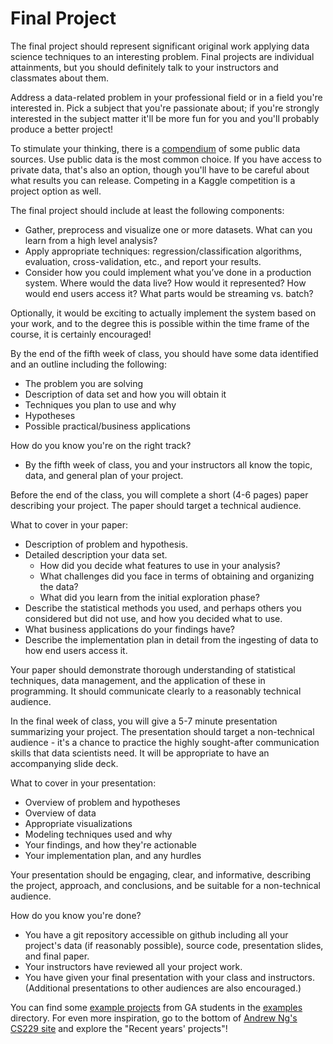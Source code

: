 # Final Project

The final project should represent significant original work applying data science techniques to an interesting problem. Final projects are individual attainments, but you should definitely talk to your instructors and classmates about them.

Address a data­-related problem in your professional field or in a field you're interested in. Pick a subject that you're passionate about; if you're strongly interested in the subject matter it'll be more fun for you and you'll probably produce a better project!

To stimulate your thinking, there is a [compendium](data_sources.md) of some public data sources. Use public data is the most common choice. If you have access to private data, that's also an option, though you'll have to be careful about what results you can release. Competing in a Kaggle competition is a project option as well.

The final project should include at least the following components:

 * Gather, preprocess and visualize one or more datasets. What can you learn from a high­ level analysis?
 * Apply appropriate techniques: regression/classification algorithms, evaluation, cross-­validation, etc., and report your results.
 * Consider how you could implement what you’ve done in a production system. Where would the data live? How would it represented? How would end ­users access it? What parts would be streaming vs. batch?

Optionally, it would be exciting to actually implement the system based on your work, and to the degree this is possible within the time frame of the course, it is certainly encouraged!

By the end of the fifth week of class, you should have some data identified and an outline including the following:

 * The problem you are solving
 * Description of data set and how you will obtain it
 * Techniques you plan to use and why
 * Hypotheses
 * Possible practical/business applications

How do you know you're on the right track?

 * By the fifth week of class, you and your instructors all know the topic, data, and general plan of your project.

Before the end of the class, you will complete a short (4-6 pages) paper describing your project. The paper should target a technical audience.

What to cover in your paper:

 * Description of problem and hypothesis.
 * Detailed description your data set.
     * How did you decide what features to use in your analysis?
     * What challenges did you face in terms of obtaining and organizing the data?
     * What did you learn from the initial exploration phase?
 * Describe the statistical methods you used, and perhaps others you considered but did not use, and how you decided what to use.
 * What business applications do your findings have?
 * Describe the implementation plan in detail from the ingesting of data to how end ­users access it.

Your paper should demonstrate thorough understanding of statistical techniques, data management, and the application of these in programming. It should communicate clearly to a reasonably technical audience.

In the final week of class, you will give a 5-7 minute presentation summarizing your project. The presentation should target a non­-technical audience - it's a chance to practice the highly sought-after communication skills that data scientists need. It will be appropriate to have an accompanying slide deck.

What to cover in your presentation:

 * Overview of problem and hypotheses
 * Overview of data
 * Appropriate visualizations
 * Modeling techniques used and why
 * Your findings, and how they're actionable
 * Your implementation plan, and any hurdles

Your presentation should be engaging, clear, and informative, describing the project, approach, and conclusions, and be suitable for a non­-technical audience.

How do you know you're done?

 * You have a git repository accessible on github including all your project's data (if reasonably possible), source code, presentation slides, and final paper.
 * Your instructors have reviewed all your project work.
 * You have given your final presentation with your class and instructors. (Additional presentations to other audiences are also encouraged.)

You can find some [example projects](examples/) from GA students in the [examples](examples/) directory. For even more inspiration, go to the bottom of [Andrew Ng's CS229 site](http://cs229.stanford.edu/) and explore the "Recent years' projects"!
